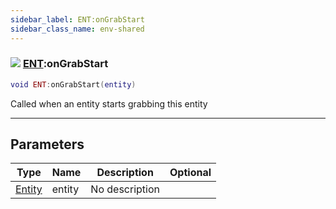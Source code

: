 ```yaml
---
sidebar_label: ENT:onGrabStart
sidebar_class_name: env-shared
---
```


### ![](/img/wiki/shared.png) [ENT](../ent/README.md):onGrabStart

```lua
void ENT:onGrabStart(entity)
```

Called when an entity starts grabbing this entity<br/>

-----------------
## Parameters

| Type   | Name | Description | Optional |
| ------ | ---- | ----------- | -------: |
| [Entity](../entity/README.md) | entity | No description |   |
